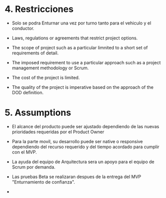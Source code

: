 # 4. Restricciones
 
* Solo se podra Enturnar una vez por turno tanto para el vehiculo y el conductor.

* Laws, regulations or agreements that restrict project options.

* The scope of project such as a particular limnited to a short set of requirements of detail.

* The imposed requirement to use a particular approach such as a project management methodology or Scrum.

* The cost of the project is limited.

* The quality of the project is imperative based on the approach of the DOD definition.

# 5. Assumptions

* El alcance del producto puede ser ajustado dependiendo de las nuevas prioridades requeridas por el Product Owner

* Para la parte movil, su desarrollo puede ser native o responsive dependiendo del recurso requerido y del tiempo acordado para cumplir con el MVP.

* La ayuda del equipo de Arquitectura sera un apoyo para el equipo de Scrum por demanda.

* Las pruebas Beta se realizaran despues de la entrega del MVP "Enturnamiento de confianza".

* 
